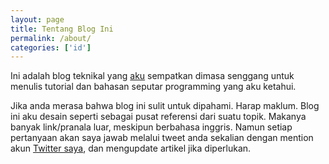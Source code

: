 ```yaml
---
layout: page
title: Tentang Blog Ini
permalink: /about/
categories: ['id']
---
```


Ini adalah blog teknikal yang [aku](https://wellosoft.net/#persona) sempatkan dimasa senggang untuk menulis tutorial dan bahasan seputar programming yang aku ketahui.

Jika anda merasa bahwa blog ini sulit untuk dipahami. Harap maklum. Blog ini aku desain seperti sebagai pusat referensi dari suatu topik. Makanya banyak link/pranala luar, meskipun berbahasa inggris. Namun setiap pertanyaan akan saya jawab melalui tweet anda sekalian dengan mention akun [Twitter saya](https://twitter.com/willnode), dan mengupdate artikel jika diperlukan.